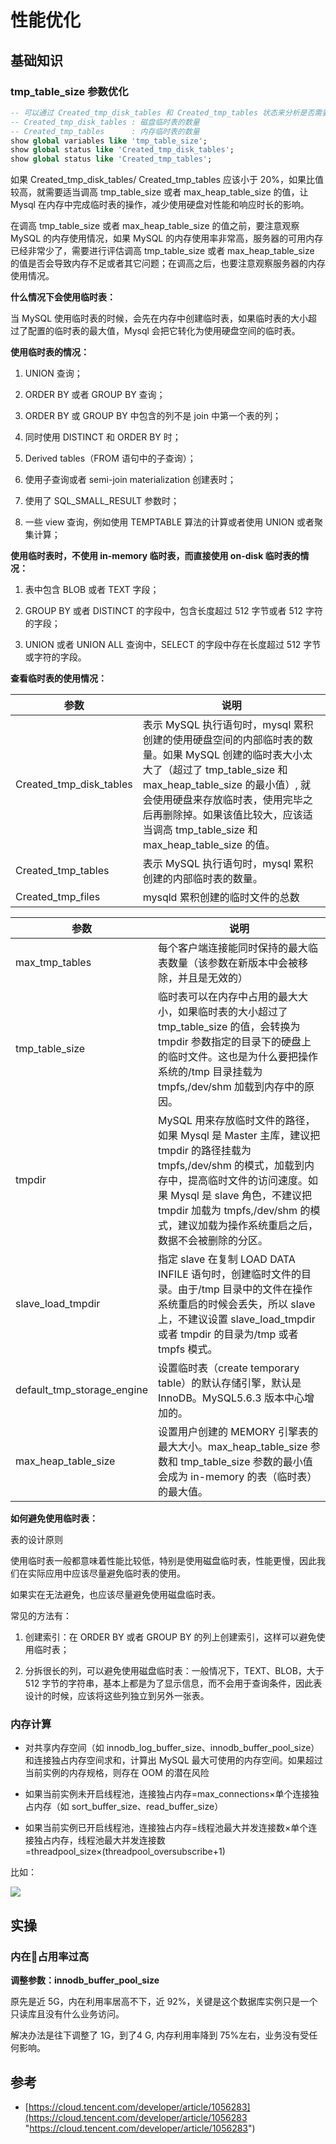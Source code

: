 # 性能优化

## 基础知识

### tmp\_table\_size 参数优化

```sql
-- 可以通过 Created_tmp_disk_tables 和 Created_tmp_tables 状态来分析是否需要增加 tmp_table_size
-- Created_tmp_disk_tables : 磁盘临时表的数量
-- Created_tmp_tables      : 内存临时表的数量
show global variables like 'tmp_table_size';
show global status like 'Created_tmp_disk_tables';
show global status like 'Created_tmp_tables';

```

如果 Created\_tmp\_disk\_tables/ Created\_tmp\_tables 应该小于 20%，如果比值较高，就需要适当调高 tmp\_table\_size 或者 max\_heap\_table\_size 的值，让 Mysql 在内存中完成临时表的操作，减少使用硬盘对性能和响应时长的影响。

在调高 tmp\_table\_size 或者 max\_heap\_table\_size 的值之前，要注意观察 MySQL 的内存使用情况，如果 MySQL 的内存使用率非常高，服务器的可用内存已经非常少了，需要进行评估调高 tmp\_table\_size 或者 max\_heap\_table\_size 的值是否会导致内存不足或者其它问题；在调高之后，也要注意观察服务器的内存使用情况。

**什么情况下会使用临时表：**

当 MySQL 使用临时表的时候，会先在内存中创建临时表，如果临时表的大小超过了配置的临时表的最大值，Mysql 会把它转化为使用硬盘空间的临时表。

**使用临时表的情况：**

1.  UNION 查询；

2.  ORDER BY 或者 GROUP BY 查询；

3.  ORDER BY 或 GROUP BY 中包含的列不是 join 中第一个表的列；

4.  同时使用 DISTINCT 和 ORDER BY 时；

5.  Derived tables（FROM 语句中的子查询）；

6.  使用子查询或者 semi-join materialization 创建表时；

7.  使用了 SQL\_SMALL\_RESULT 参数时；

8.  一些 view 查询，例如使用 TEMPTABLE 算法的计算或者使用 UNION 或者聚集计算；

**使用临时表时，不使用 in-memory 临时表，而直接使用 on-disk 临时表的情况：**

1.  表中包含 BLOB 或者 TEXT 字段；

2.  GROUP BY 或者 DISTINCT 的字段中，包含长度超过 512 字节或者 512 字符的字段；

3.  UNION 或者 UNION ALL 查询中，SELECT 的字段中存在长度超过 512 字节或字符的字段。

**查看临时表的使用情况：**

| 参数                         | 说明                                                                                                                                                                                                       |
| -------------------------- | -------------------------------------------------------------------------------------------------------------------------------------------------------------------------------------------------------- |
| Created\_tmp\_disk\_tables | 表示 MySQL 执行语句时，mysql 累积创建的使用硬盘空间的内部临时表的数量。如果 MySQL 创建的临时表大小太大了（超过了 tmp\_table\_size 和 max\_heap\_table\_size 的最小值）, 就会使用硬盘来存放临时表，使用完毕之后再删除掉。如果该值比较大，应该适当调高 tmp\_table\_size 和 max\_heap\_table\_size 的值。 |
| Created\_tmp\_tables       | 表示 MySQL 执行语句时，mysql 累积创建的内部临时表的数量。                                                                                                                                                                      |
| Created\_tmp\_files        | mysqld 累积创建的临时文件的总数                                                                                                                                                                                      |

| 参数                            | 说明                                                                                                                                                                              |
| ----------------------------- | ------------------------------------------------------------------------------------------------------------------------------------------------------------------------------- |
| max\_tmp\_tables              | 每个客户端连接能同时保持的最大临表数量（该参数在新版本中会被移除，并且是无效的）                                                                                                                                        |
| tmp\_table\_size              | 临时表可以在内存中占用的最大大小，如果临时表的大小超过了 tmp\_table\_size 的值，会转换为 tmpdir 参数指定的目录下的硬盘上的临时文件。这也是为什么要把操作系统的/tmp 目录挂载为 tmpfs,/dev/shm 加载到内存中的原因。                                                |
| tmpdir                        | MySQL 用来存放临时文件的路径，如果 Mysql 是 Master 主库，建议把 tmpdir 的路径挂载为 tmpfs,/dev/shm 的模式，加载到内存中，提高临时文件的访问速度。如果 Mysql 是 slave 角色，不建议把 tmpdir 加载为 tmpfs,/dev/shm 的模式，建议加载为操作系统重启之后，数据不会被删除的分区。 |
| slave\_load\_tmpdir           | 指定 slave 在复制 LOAD DATA INFILE 语句时，创建临时文件的目录。由于/tmp 目录中的文件在操作系统重启的时候会丢失，所以 slave 上，不建议设置 slave\_load\_tmpdir 或者 tmpdir 的目录为/tmp 或者 tmpfs 模式。                                     |
| default\_tmp\_storage\_engine | 设置临时表（create temporary table）的默认存储引擎，默认是 InnoDB。MySQL5.6.3 版本中心增加的。                                                                                                             |
| max\_heap\_table\_size        | 设置用户创建的 MEMORY 引擎表的最大大小。max\_heap\_table\_size 参数和 tmp\_table\_size 参数的最小值会成为 in-memory 的表（临时表）的最大值。                                                                            |

**如何避免使用临时表：**

表的设计原则

使用临时表一般都意味着性能比较低，特别是使用磁盘临时表，性能更慢，因此我们在实际应用中应该尽量避免临时表的使用。

如果实在无法避免，也应该尽量避免使用磁盘临时表。

常见的方法有：

1.  创建索引：在 ORDER BY 或者 GROUP BY 的列上创建索引，这样可以避免使用临时表；

2.  分拆很长的列，可以避免使用磁盘临时表：一般情况下，TEXT、BLOB，大于 512 字节的字符串，基本上都是为了显示信息，而不会用于查询条件，因此表设计的时候，应该将这些列独立到另外一张表。

### 内存计算

*   对共享内存空间（如 innodb\_log\_buffer\_size、innodb\_buffer\_pool\_size）和连接独占内存空间求和，计算出 MySQL 最大可使用的内存空间。如果超过当前实例的内存规格，则存在 OOM 的潜在风险

*   如果当前实例未开启线程池，连接独占内存=max\_connections×单个连接独占内存（如 sort\_buffer\_size、read\_buffer\_size）

*   如果当前实例已开启线程池，连接独占内存=线程池最大并发连接数×单个连接独占内存，线程池最大并发连接数=threadpool\_size×(threadpool\_oversubscribe+1)

比如：

![](https://tva1.sinaimg.cn/large/008i3skNly1guks5spbi2j61bw0lywhc02.jpg)

## 实操

### 内在占用率过高

**调整参数：innodb\_buffer\_pool\_size**

原先是近 5G，内在利用率居高不下，近 92%，关键是这个数据库实例只是一个只读库且没有什么业务访问。

解决办法是往下调整了 1G，到了4 G, 内存利用率降到 75%左右，业务没有受任何影响。

## 参考

*   [https://cloud.tencent.com/developer/article/1056283](https://cloud.tencent.com/developer/article/1056283 "https://cloud.tencent.com/developer/article/1056283")
